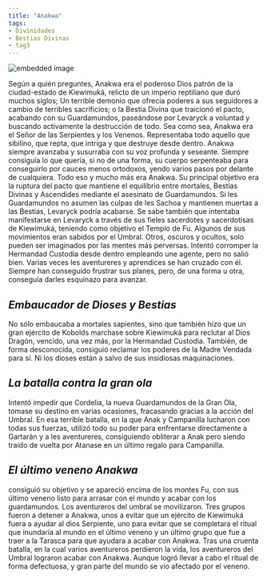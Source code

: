 ```yaml
---
title: "Anakwa"
tags:
- Divinidades
- Bestias Divinas
- tag3
---
```


![embedded image](https://cdn.discordapp.com/attachments/992341565735440424/999027734216986624/TheNecromansa_Giant_serpent_god_with_poison_fang_andogrenus_per_324ba63f-3277-41ed-b248-64c375088f71.png "Attachment")

Según a quién preguntes, Anakwa era el poderoso Dios patrón de la ciudad-estado de Kiewimuká, relicto de un imperio reptiliano que duró muchos siglos; Un terrible demonio que ofrecía poderes a sus seguidores a cambio de terribles sacrificios; o la Bestia Divina que traicionó el pacto, acabando con su Guardamundos, paseándose por Levaryck a voluntad y buscando activamente la destrucción de todo. Sea como sea, Anakwa era el Señor de las Serpientes y los Venenos. Representaba todo aquello que sibilino, que repta, que intriga y que destruye desde dentro. Anakwa siempre avanzaba y susurraba con su voz profunda y seseante. Siempre consiguía lo que quería, si no de una forma, su cuerpo serpenteaba para conseguirlo por cauces menos ortodoxos, yendo varios pasos por delante de cualquiera. Todo eso y mucho más era Anakwa. Su principal objetivo era la ruptura del pacto que mantiene el equilibrio entre mortales, Bestias Divinas y Ascendides mediante el asesinato de Guardamundos. Si les Guardamundos no asumen las culpas de les Sachoa y mantienen muertas a las Bestias, Levaryck podría acabarse. Se sabe también que intentaba manifestarse en Levaryck a través de sus fieles sacerdotes y sacerdotisas de Kiewimuká, teniendo como objetivo el Templo de Fu. Algunos de sus movimientos eran sabidos por el Umbral. Otros, oscuros y ocultos, solo pueden ser imaginados por las mentes más perversas. Intentó corromper la Hermandad Custodia desde dentro empleando une agente, pero no salió bien. Varias veces les aventureres y aprendices se han cruzado con él. Siempre han conseguido frustrar sus planes, pero, de una forma u otra, conseguía darles esquinazo para avanzar.

## **_Embaucador de Dioses y Bestias_**

No sólo embaucaba a mortales sapientes, sino que también hizo que un gran ejército de Kobolds marchase sobre Kiewimuká para reclutar al Dios Dragón, vencido, una vez más, por la Hermandad Custodia. También, de forma desconocida, consiguió reclamar los poderes de la Madre Vendada para sí. Ni los dioses están a salvo de sus insidiosas maquinaciones.

## **_La batalla contra la gran ola_**

Intentó impedir que Cordelia, la nueva Guardamundos de la Gran Ola, tomase su destino en varias ocasiones, fracasando gracias a la acción del Umbral. En esa terrible batalla, en la que Anak y Campanilla lucharon con todas sus fuerzas, utilizó todo su poder para enfrentarse directamente a Gartarán y a les aventureres, consiguiendo obliterar a Anak pero siendo traído de vuelta por Atanase en un último regalo para Campanilla.

## **_El último veneno Anakwa_**

consiguió su objetivo y se apareció encima de los montes Fu, con sus último veneno listo para arrasar con el mundo y acabar con los guardamundos. Los aventureros del umbral se movilizaron. Tres grupos fueron a detener a Anakwa, unos a evitar que un ejército de Kiewimuká fuera a ayudar al dios Serpiente, uno para evitar que se completara el ritual que inundaría al mundo en el último veneno y un último grupo que fue a traer a la Tarasca para que ayudara a acabar con Anakwa. Tras una cruenta batalla, en la cual varios aventureros perdieron la vida, los aventureros del Umbral lograron acabar con Anakwa. Aunque logró llevar a cabo el ritual de forma defectuosa, y gran parte del mundo se vio afectado por el veneno.